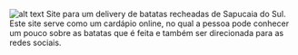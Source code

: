 ![alt text](https://github.com/ThiagoTesche/Batatche_site/main/imagens/Batatchê.png)
Site para um delivery de batatas recheadas de Sapucaia do Sul. Este site serve como um cardápio online, no qual a pessoa pode conhecer um pouco sobre as batatas que é feita e também ser direcionada para as redes sociais. 
